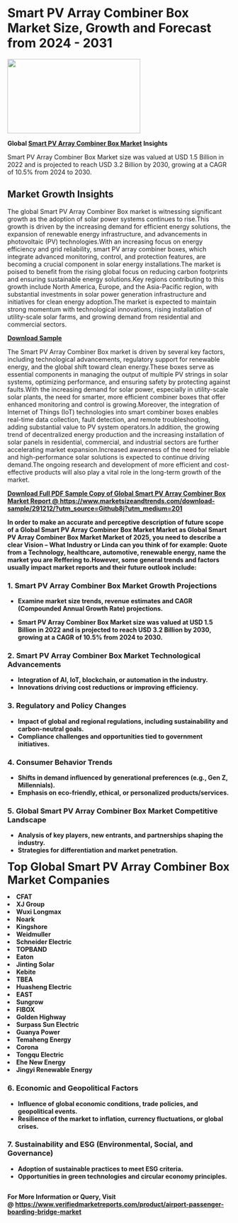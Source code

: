 <H1>Smart PV Array Combiner Box Market Size, Growth and Forecast from 2024 - 2031</H1><img class="aligncenter size-medium wp-image-584254" src="https://thirdeyenews.in/wp-content/uploads/2024/09/Global-Market-Research-300x168.jpeg" alt="" width="300" height="168" /><p><strong>Global&nbsp;<a href="https://www.marketsizeandtrends.com/download-sample/291212/?utm_source=Github8j?utm_medium=201">Smart PV Array Combiner Box Market</a> Insights</strong></p><p>Smart PV Array Combiner Box Market size was valued at USD 1.5 Billion in 2022 and is projected to reach USD 3.2 Billion by 2030, growing at a CAGR of 10.5% from 2024 to 2030.</p><p><h2>Market Growth Insights</h2> <p>The global Smart PV Array Combiner Box market is witnessing significant growth as the adoption of solar power systems continues to rise.This growth is driven by the increasing demand for efficient energy solutions, the expansion of renewable energy infrastructure, and advancements in photovoltaic (PV) technologies.With an increasing focus on energy efficiency and grid reliability, smart PV array combiner boxes, which integrate advanced monitoring, control, and protection features, are becoming a crucial component in solar energy installations.The market is poised to benefit from the rising global focus on reducing carbon footprints and ensuring sustainable energy solutions.Key regions contributing to this growth include North America, Europe, and the Asia-Pacific region, with substantial investments in solar power generation infrastructure and initiatives for clean energy adoption.The market is expected to maintain strong momentum with technological innovations, rising installation of utility-scale solar farms, and growing demand from residential and commercial sectors.</p> <p><strong><a href="#">Download Sample</a></strong></p> <p>The Smart PV Array Combiner Box market is driven by several key factors, including technological advancements, regulatory support for renewable energy, and the global shift toward clean energy.These boxes serve as essential components in managing the output of multiple PV strings in solar systems, optimizing performance, and ensuring safety by protecting against faults.With the increasing demand for solar power, especially in utility-scale solar plants, the need for smarter, more efficient combiner boxes that offer enhanced monitoring and control is growing.Moreover, the integration of Internet of Things (IoT) technologies into smart combiner boxes enables real-time data collection, fault detection, and remote troubleshooting, adding substantial value to PV system operators.In addition, the growing trend of decentralized energy production and the increasing installation of solar panels in residential, commercial, and industrial sectors are further accelerating market expansion.Increased awareness of the need for reliable and high-performance solar solutions is expected to continue driving demand.The ongoing research and development of more efficient and cost-effective products will also play a vital role in the long-term growth of the market.</p> <p><strong><a href="#"></p><p><span class=""><strong>Download Full PDF Sample Copy of Global Smart PV Array Combiner Box Market Report</strong> @ <a href="https://www.marketsizeandtrends.com/download-sample/291212/?utm_source=Github8j?utm_medium=201" target="_blank">https://www.marketsizeandtrends.com/download-sample/291212/?utm_source=Github8j?utm_medium=201</a></span></p><p>In order to make an accurate and perceptive description of future scope of a Global&nbsp;Smart PV Array Combiner Box Market Market as Global&nbsp;Smart PV Array Combiner Box Market Market of 2025, you need to describe a clear Vision &ndash; What Industry or Linda can you think of for example: Quote from a Technology, healthcare, automotive, renewable energy, name the market you are Reffering to.However, some general trends and factors usually impact market reports and their future outlook include:</p><h3>1.&nbsp;<strong>Smart PV Array Combiner Box Market Growth Projections</strong></h3><ul><li>Examine market size trends, revenue estimates and CAGR (Compounded Annual Growth Rate) projections.</li><li><p>Smart PV Array Combiner Box Market size was valued at USD 1.5 Billion in 2022 and is projected to reach USD 3.2 Billion by 2030, growing at a CAGR of 10.5% from 2024 to 2030.</p></li></ul><h3>2.&nbsp;<strong>Smart PV Array Combiner Box Market Technological Advancements</strong></h3><ul><li>Integration of AI, IoT, blockchain, or automation in the industry.</li><li>Innovations driving cost reductions or improving efficiency.</li></ul><h3>3.&nbsp;<strong>Regulatory and Policy Changes</strong></h3><ul><li>Impact of global and regional regulations, including sustainability and carbon-neutral goals.</li><li>Compliance challenges and opportunities tied to government initiatives.</li></ul><h3>4.&nbsp;<strong>Consumer Behavior Trends</strong></h3><ul><li>Shifts in demand influenced by generational preferences (e.g., Gen Z, Millennials).</li><li>Emphasis on eco-friendly, ethical, or personalized products/services.</li></ul><h3>5.&nbsp;<strong>Global Smart PV Array Combiner Box Market Competitive Landscape</strong></h3><ul><li>Analysis of key players, new entrants, and partnerships shaping the industry.</li><li>Strategies for differentiation and market penetration.</li></ul><p data-pm-slice="1 1 []"><span style="color: inherit; font-family: inherit; font-size: 25px;">Top Global Smart PV Array Combiner Box Market Companies</span></p><div class="" data-test-id=""><p><li>CFAT</li><li> XJ Group</li><li> Wuxi Longmax</li><li> Noark</li><li> Kingshore</li><li> Weidmuller</li><li> Schneider Electric</li><li> TOPBAND</li><li> Eaton</li><li> Jinting Solar</li><li> Kebite</li><li> TBEA</li><li> Huasheng Electric</li><li> EAST</li><li> Sungrow</li><li> FIBOX</li><li> Golden Highway</li><li> Surpass Sun Electric</li><li> Guanya Power</li><li> Temaheng Energy</li><li> Corona</li><li> Tongqu Electric</li><li> Ehe New Energy</li><li> Jingyi Renewable Energy</li></p></div><h3>6.&nbsp;<strong>Economic and Geopolitical Factors</strong></h3><ul><li>Influence of global economic conditions, trade policies, and geopolitical events.</li><li>Resilience of the market to inflation, currency fluctuations, or global crises.</li></ul><h3>7.&nbsp;<strong>Sustainability and ESG (Environmental, Social, and Governance)</strong></h3><ul><li>Adoption of sustainable practices to meet ESG criteria.</li><li>Opportunities in green technologies and circular economy principles.</li></ul><h2><strong style="font-size: 14px;">For More Information or Query, Visit @&nbsp;</strong><a style="background-color: #ffffff; font-size: 14px;" href="https://www.marketsizeandtrends.com/report/smart-pv-array-combiner-box-market/" target="_blank">https://www.verifiedmarketreports.com/product/airport-passenger-boarding-bridge-market</a></h2>